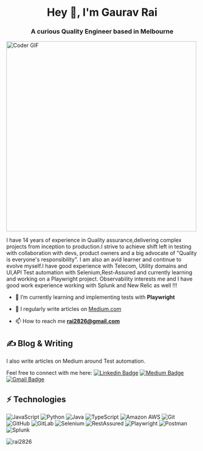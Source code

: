 <h1 align="center">Hey 👋, I'm Gaurav Rai</h1>
<h3 align="center">A curious Quality Engineer based in Melbourne</h3>
                                                            <img align="center" src="https://media.giphy.com/media/SWoSkN6DxTszqIKEqv/giphy.gif" alt="Coder GIF" width="500">

I have 14 years of experience in Quality assurance,delivering complex projects from inception to production.I strive to achieve shift left in testing with collaboration with devs, product owners and a big advocate of "Quality is everyone's responsibility". I am also an avid learner and continue to evolve myself.I have good experience with Telecom, Utility domains and UI,API Test automation with Selenium,Rest-Assured and currently learning and working on a Playwright project. Observability interests me and I have good work experience working with Splunk and New Relic as well !!!


- 🌱 I’m currently learning and implementing tests with **Playwright**

- 📝 I regularly write articles on [Medium.com](Medium.com)

- 📫 How to reach me **rai2826@gmail.com**

## &#x270d; Blog & Writing
I also write articles on Medium around Test automation.

Feel free to connect with me here:
[![Linkedin Badge](https://img.shields.io/badge/-gauravrai-blue?style=flat-square&logo=Linkedin&logoColor=white&link=https://www.linkedin.com/in/gaurav-rai-quality-engineering)](https://www.linkedin.com/in/gaurav-rai-quality-engineering)
[![Medium Badge](https://img.shields.io/badge/-@rai2826-03a57a?style=flat-square&labelColor=000000&logo=Medium&link=https://medium.com/@rai2826/)](https://medium.com/@rai2826)
[![Gmail Badge](https://img.shields.io/badge/-rai2826@gmail.com-c14438?style=flat-square&logo=Gmail&logoColor=white&link=mailto:rai2826@gmail.com)](mailto:rai2826@gmail.com)

## ⚡ Technologies
![JavaScript](https://img.shields.io/badge/-JavaScript-black?style=flat-square&logo=javascript)
![Python](https://img.shields.io/badge/-Python-black?style=flat-square&logo=Python)
![Java](https://img.shields.io/badge/-java-E34A86?style=flat-square&logo=java)
![TypeScript](https://img.shields.io/badge/-TypeScript-007ACC?style=flat-square&logo=typescript)
![Amazon AWS](https://img.shields.io/badge/Amazon%20AWS-232F3E?style=flat-square&logo=amazon-aws)
![Git](https://img.shields.io/badge/-Git-black?style=flat-square&logo=git)
![GitHub](https://img.shields.io/badge/-GitHub-181717?style=flat-square&logo=github)
![GitLab](https://img.shields.io/badge/-GitLab-FCA121?style=flat-square&logo=gitlab)
![Selenium](https://img.shields.io/badge/-Selenium-black?style=flat-square&logo=Selenium)
![RestAssured](https://img.shields.io/badge/-RestAssured-E34A86?style=flat-square&logo=RestAssured)
![Playwright](https://img.shields.io/badge/-Playwright-green?style=flat-square&logo=Playwright)
![Postman](https://img.shields.io/badge/-Postman-orange?style=flat-square&logo=Postman)
![Splunk](https://img.shields.io/badge/-Splunk-black?style=flat-square&logo=Splunk)

<p><img align="center" src="https://github-readme-stats.vercel.app/api/top-langs?username=rai2826&show_icons=true&locale=en&layout=compact" alt="rai2826" /></p>
